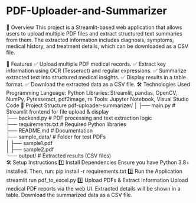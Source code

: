 # PDF-Uploader-and-Summarizer
📄 Overview
This project is a Streamlit-based web application that allows users to upload multiple PDF files and extract structured text summaries from them. The extracted information includes diagnosis, symptoms, medical history, and treatment details, which can be downloaded as a CSV file.


🚀 Features
✅ Upload multiple PDF medical records.
✅ Extract key information using OCR (Tesseract) and regular expressions.
✅ Summarize extracted text into structured medical insights.
✅ Display results in a table format.
✅ Download the extracted data as a CSV file.
🛠 Technologies Used
Programming Language: Python
Libraries: Streamlit, pandas, OpenCV, NumPy, Pytesseract, pdf2image, re
Tools: Jupyter Notebook, Visual Studio Code
📂 Project Structure
pdf-uploader-summarizer/
│
├── main.py                  # Streamlit frontend for file upload & display  
├── backend.py               # PDF processing and text extraction logic  
├── requirements.txt         # Required Python libraries  
├── README.md                # Documentation  
├── sample_data/             # Folder for test PDFs  
│   ├── sample1.pdf  
│   ├── sample2.pdf  
└── output/                  # Extracted results (CSV files)  
🛠 Setup Instructions
1️⃣ Install Dependencies
Ensure you have Python 3.8+ installed. Then, run:
pip install -r requirements.txt
2️⃣ Run the Application
streamlit run pdf_to_excel.py
3️⃣ Upload PDFs & Extract Information
Upload medical PDF reports via the web UI.
Extracted details will be shown in a table.
Download the summarized data as a CSV file.

